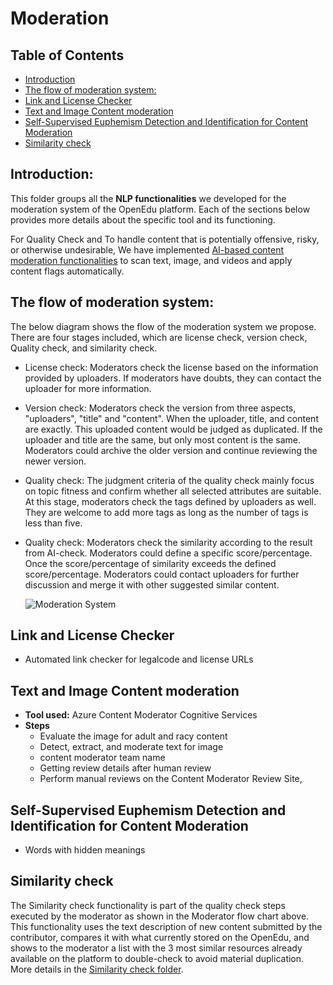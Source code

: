 # Moderation
## Table of Contents
- [Introduction](#Introduction)
- [The flow of moderation system:](#the-flow-of-moderation-system)
- [Link and License Checker](#link-and-license-checker)
- [Text and Image Content moderation](#text-and-image-content-moderation)
- [Self-Supervised Euphemism Detection and Identification for Content Moderation](#self-supervised-euphemism-detection-and-identification-for-content-moderation)
- [Similarity check](#similarity-check)


## Introduction:

This folder groups all the **NLP functionalities** we developed for the moderation system of the OpenEdu platform. Each of the sections below provides more details about the specific tool and its functioning.

For Quality Check and To handle content that is potentially offensive, risky, or otherwise undesirable, We have implemented [AI-based content moderation functionalities](#moderation) to scan text, image, and videos and apply content flags automatically.


##  The flow of moderation system:

The below diagram shows the flow of the moderation system we propose. There are four stages included, which are license check, version check, Quality check, and similarity check.

* License check:
Moderators check the license based on the information provided by uploaders. If moderators have doubts, they can contact the uploader for more information.

* Version check:
Moderators check the version from three aspects, "uploaders", "title" and "content". When the uploader, title, and content are exactly. This uploaded content would be judged as duplicated. If the uploader and title are the same, but only most content is the same. Moderators could archive the older version and continue reviewing the newer version.

* Quality check:
The judgment criteria of the quality check mainly focus on topic fitness and confirm whether all selected attributes are suitable. At this stage, moderators check the tags defined by uploaders as well. They are welcome to add more tags as long as the number of tags is less than five.

* Quality check:
Moderators check the similarity according to the result from AI-check. Moderators could define a specific score/percentage. Once the score/percentage of similarity exceeds the defined score/percentage. Moderators could contact uploaders for further discussion and merge it with other suggested similar content.

    ![Moderation System](https://user-images.githubusercontent.com/80690817/202767447-97893836-afe3-49ae-b726-f73f549e8816.png)

## Link and License Checker
- Automated link checker for legalcode and license URLs



## Text and Image Content moderation
* **Tool used:** Azure Content Moderator Cognitive Services
* **Steps**
    - Evaluate the image for adult and racy content
    - Detect, extract, and moderate text for image
    - content moderator team name
    - Getting review details after human review
    - Perform manual reviews on the Content Moderator Review Site,

## Self-Supervised Euphemism Detection and Identification for Content Moderation
* Words with hidden meanings

## Similarity check
The Similarity check functionality is part of the quality check steps executed by the moderator as shown in the Moderator flow chart above. This functionality uses the text description of new content submitted by the contributor, compares it with what currently stored on the OpenEdu, and shows to the moderator a list with the 3 most similar resources already available on the platform to double-check to avoid material duplication. More details in the [Similarity check folder](https://github.com/WomenPlusPlus/deploy-impact-22-openedu-e/tree/main/src/NLP/Content%20Moderation/Duplicates%20Discovery).
